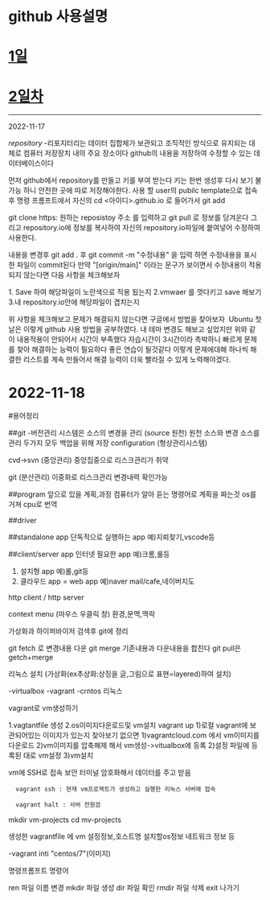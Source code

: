  github 사용설명
=====================


# [1일](#2022-11-17)

# [2일차](#2022-11-18)
-----------------------------------------

2022-11-17

   *repository*
   -리포지터리는 데이터 집합체가 보관되고 조직적인 방식으로 유지되는 대체로 컴퓨터 저장장치 내의 주요 장소이다
   github의 내용을 저장하여 수정할 수 있는 데이터베이스이다

   먼저 github에서  repository를 만들고 키를 부여 받는다 키는 한번 생성후 다시 보기 불가능 하니 안전한 곳에
   따로 저장해야한다.
   사용 할 user의 pubilc template으로 접속후 명령 프롬프트에서 자신의 cd <아이디>.github.io 로 들어가서 
   git add  

   git clone https: 원하는 reposistoy 주소  를 입력하고 
git pull 로 정보를 당겨온다 그리고 repository.io에 정보를 복사하여 자신의 repository.io파일에 붙여넣어 수정하여 사용한다.

내용을 변경후 git add . 후 git commit -m "수정내용" 을 입력 하면 수정내용을 표시한 파일이 commit된다 만약 "[origin/main]" 이라는 문구가 보이면서 수정내용이 적용되지 않는다면 다음 사항을 체크해보자


​1. Save 하여 해당파일이 노란색으로 적용 됬는지 
2.vmwaer 를 껏다키고 save 해보기
3.내 repository.io안에 해당파일이 겹치는지
​

위 사항을 체크해보고 문제가 해결되지 않는다면 구글에서 방법을 찾아보자
​
Ubuntu 첫날은 이렇게 github 사용 방법을 공부하였다.
내 테마 변경도 해보고 싶었지만 위와 같이 내용적용이 안되어서 시간이 부족했다 자습시간이 3시간이라 촉박하니 빠르게 문제를 찾아 해결하는 능력이 필요하다 좋은 연습이 될것같다 이렇게 문제에대해 하나씩 해결한 리스트를 계속 만들어서 해결 능력이 더욱 빨라질 수 있게 노력해야겠다.


# 2022-11-18

#용어정리

##git 
-버전관리 시스템은 소스의 변경을 관리 (source 원천) 원천 소스와 변경 소스를 관리 두가지 모두 백업을 위해 저장 
configuration (형상관리시스템)

cvd->svn (중앙관리)
중앙집중으로 리스크관리가 취약

git (분산관리)
이중화로 리스크관리 
변경내력 확인가능

##program 앞으로 있을 계획,과정
컴퓨터가 알아 듣는 명령어로 계획을 짜는것 os를 거쳐 cpu로 번역 

##driver

##standalone app
단독적으로 실행하는 app 예)지뢰찾기,vscode등

##client/server app
인터넷 필요한 app 예)크롬,롤등
1. 설치형 app 예)롤,git등
2. 클라우드 app = web app 예)naver mail/cafe,네이버지도

http client / http server

context menu (마우스 우클릭 창)
환경,문맥,맥락 


가상화과 하이퍼바이저 검색후 git에 정리 







git fetch 로 변경내용 다운
git merge 기존내용과 다운내용을 합친다
git pull은 getch+merge







리눅스 설치 (가상화(ex추상화:상징을 글,그림으로 표현=layered)하여 설치)

   -virtualbox
   -vagrant 
   -crntos 리눅스 

vagrant로 vm생성하기

   1.vagtantfile 생성
   2.os이미지다운로드및 vm설치
      vagrant up
      1)로컬 vagrant에 보관되어있는 이미지가 있는지 찾아보기
         없으면 
         1)vagrantcloud.com 에서 vm이미지를다운로드
         2)vm이미지를 압축해제 해서 vm생성->vitualbox에 등록
      2)설정 파일에 등록된 대로 vm설정
      3)vm설치

vm에 SSH로 접속 보안 터미널 암호화해서 데이터를 주고 받음
     
      vagrant ssh : 현재 vm프로잭트가 생성하고 실행한 리눅스 서버에 접속

      vagrant halt : 서버 전원끔





mkdir vm-projects
cd mv-projects

생성한 vagrantfile 에 vm 설정정보,호스트명 설치할os정보 네트워크 정보 등 

-vagrant inti "centos/7"(이미지)


명령프롬프트 명령어

ren 파일 이름 변경
mkdir 파일 생성
dir 파일 확인
rmdir 파일 삭제
exit 나가기




   
